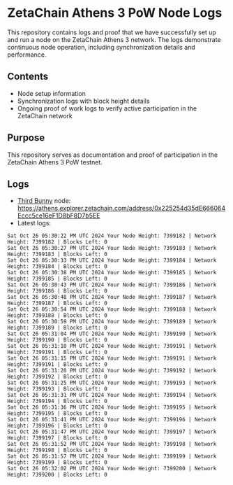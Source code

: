 # ZetaChain Athens 3 PoW Node Logs
This repository contains logs and proof that we have successfully set up and run a node on the ZetaChain Athens 3 network. The logs demonstrate continuous node operation, including synchronization details and performance.

## Contents
- Node setup information
- Synchronization logs with block height details
- Ongoing proof of work logs to verify active participation in the ZetaChain network

## Purpose
This repository serves as documentation and proof of participation in the ZetaChain Athens 3 PoW testnet.

## Logs

- [Third Bunny](https://thirdbunny.xyz/) node: https://athens.explorer.zetachain.com/address/0x225254d35dE666064Eccc5ce16eF1D8bF8D7b5EE
- Latest logs:
```
Sat Oct 26 05:30:22 PM UTC 2024 Your Node Height: 7399182 | Network Height: 7399182 | Blocks Left: 0
Sat Oct 26 05:30:27 PM UTC 2024 Your Node Height: 7399183 | Network Height: 7399183 | Blocks Left: 0
Sat Oct 26 05:30:33 PM UTC 2024 Your Node Height: 7399184 | Network Height: 7399184 | Blocks Left: 0
Sat Oct 26 05:30:38 PM UTC 2024 Your Node Height: 7399185 | Network Height: 7399185 | Blocks Left: 0
Sat Oct 26 05:30:43 PM UTC 2024 Your Node Height: 7399186 | Network Height: 7399186 | Blocks Left: 0
Sat Oct 26 05:30:48 PM UTC 2024 Your Node Height: 7399187 | Network Height: 7399187 | Blocks Left: 0
Sat Oct 26 05:30:54 PM UTC 2024 Your Node Height: 7399188 | Network Height: 7399188 | Blocks Left: 0
Sat Oct 26 05:30:59 PM UTC 2024 Your Node Height: 7399189 | Network Height: 7399189 | Blocks Left: 0
Sat Oct 26 05:31:04 PM UTC 2024 Your Node Height: 7399190 | Network Height: 7399190 | Blocks Left: 0
Sat Oct 26 05:31:10 PM UTC 2024 Your Node Height: 7399191 | Network Height: 7399191 | Blocks Left: 0
Sat Oct 26 05:31:15 PM UTC 2024 Your Node Height: 7399191 | Network Height: 7399191 | Blocks Left: 0
Sat Oct 26 05:31:20 PM UTC 2024 Your Node Height: 7399192 | Network Height: 7399192 | Blocks Left: 0
Sat Oct 26 05:31:25 PM UTC 2024 Your Node Height: 7399193 | Network Height: 7399193 | Blocks Left: 0
Sat Oct 26 05:31:31 PM UTC 2024 Your Node Height: 7399194 | Network Height: 7399194 | Blocks Left: 0
Sat Oct 26 05:31:36 PM UTC 2024 Your Node Height: 7399195 | Network Height: 7399195 | Blocks Left: 0
Sat Oct 26 05:31:41 PM UTC 2024 Your Node Height: 7399196 | Network Height: 7399196 | Blocks Left: 0
Sat Oct 26 05:31:47 PM UTC 2024 Your Node Height: 7399197 | Network Height: 7399197 | Blocks Left: 0
Sat Oct 26 05:31:52 PM UTC 2024 Your Node Height: 7399198 | Network Height: 7399198 | Blocks Left: 0
Sat Oct 26 05:31:57 PM UTC 2024 Your Node Height: 7399199 | Network Height: 7399199 | Blocks Left: 0
Sat Oct 26 05:32:02 PM UTC 2024 Your Node Height: 7399200 | Network Height: 7399200 | Blocks Left: 0
```
